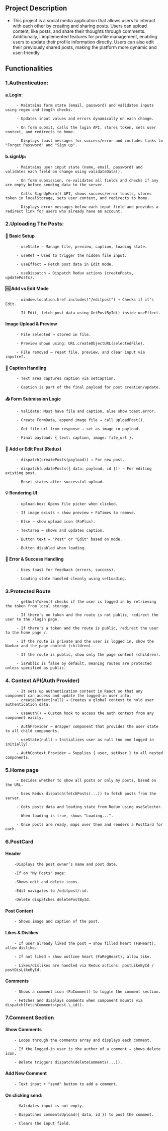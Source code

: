 ## Project Description

- This project is a social media application that allows users to interact with each other by creating and sharing posts. Users can upload content, like posts, and share their thoughts through comments. Additionally, I implemented features for profile management, enabling users to update their profile information directly. Users can also edit their previously shared posts, making the platform more dynamic and user-friendly.

## Functionalities

### 1.Authentication:

#### a.Login:

         - Maintains form state (email, password) and validates inputs using regex and length checks.

         - Updates input values and errors dynamically on each change.

         - On form submit, calls the login API, stores token, sets user context, and redirects to home.

         - Displays toast messages for success/error and includes links to "Forget Password" and "Sign up".

#### b.signUp:

         - Maintains user input state (name, email, password) and validates each field on change using validateData().

         - On form submission, re-validates all fields and checks if any are empty before sending data to the server.

         - Calls SignUpForm() API, shows success/error toasts, stores token in localStorage, sets user context, and redirects to home.

         - Displays error messages below each input field and provides a redirect link for users who already have an account.

### 2.Uploading The Posts:

#### 🔧 Basic Setup

         - useState → Manage file, preview, caption, loading state.

         - useRef → Used to trigger the hidden file input.

         - useEffect → Fetch post data in Edit mode.

         - useDispatch → Dispatch Redux actions (createPosts, updatePosts).

#### 🆚 Add vs Edit Mode

         - window.location.href.includes("/editpost") → Checks if it's Edit.

         - If Edit, fetch post data using GetPostById() inside useEffect.

#### Image Upload & Preview

         - File selected → stored in file.

         - Preview shown using: URL.createObjectURL(selectedFile).

         - File removed → reset file, preview, and clear input via inputref.

#### 📝 Caption Handling

         - Text area captures caption via setCaption.

         - Caption is part of the final payload for post creation/update.

#### 📤 Form Submission Logic

         - Validate: Must have file and caption, else show toast.error.

         - Create FormData, append image file → call uploadPost().

         - Get file_url from response → set as image in payload.

         - Final payload: { text: caption, image: file_url }.

#### 🔁 Add or Edit Post (Redux)

         - dispatch(createPosts(payload)) → For new post.

         - dispatch(updatePosts({ data: payload, id })) → For editing existing post.

         - Reset states after successful upload.

#### 💡 Rendering UI

         - upload-box: Opens file picker when clicked.

         - If image exists → show preview + FaTimes to remove.

         - Else → show upload icon (FaPlus).

         - Textarea → shows and updates caption.

         - Button text = "Post" or "Edit" based on mode.

         - Button disabled when loading.

#### 🚨 Error & Success Handling

         - Uses toast for feedback (errors, success).

         - Loading state handled cleanly using setLoading.

### 3.Protected Route

         - getAuthToken() checks if the user is logged in by retrieving the token from local storage.

         - If there's no token and the route is not public, redirect the user to the /login page.

         - If there's a token and the route is public, redirect the user to the home page /.

         - If the route is private and the user is logged in, show the Navbar and the page content (children).

         - If the route is public, show only the page content (children).

         - isPublic is false by default, meaning routes are protected unless specified as public.

### 4. Context API(Auth Provider)

         - It sets up authentication context in React so that any component can access and update the logged-in user info.
         - createContext(null) → Creates a global context to hold user authentication data.

         - useAuth() → Custom hook to access the auth context from any component easily.

         - AuthProvider → Wrapper component that provides the user state to all child components.

         - useState(null) → Initializes user as null (no one logged in initially).

         - AuthContext.Provider → Supplies { user, setUser } to all nested components.

### 5.Home page

         - Decides whether to show all posts or only my posts, based on the URL.

         - Uses Redux dispatch(fetchPosts(...)) to fetch posts from the server.

         - Gets posts data and loading state from Redux using useSelector.

         - When loading is true, shows "Loading...".

         - Once posts are ready, maps over them and renders a PostCard for each.

### 6.PostCard

#### Header

        -Displays the post owner’s name and post date.

        -If on "My Posts" page:

        -Shows edit and delete icons.

        -Edit navigates to /editpost/:id.

        -Delete dispatches deletePostById.

#### Post Content

        - Shows image and caption of the post.

#### Likes & Dislikes

        - If user already liked the post → show filled heart (FaHeart), allow dislike.

        - If not liked → show outline heart (FaRegHeart), allow like.

        - Likes/dislikes are handled via Redux actions: postLikeById / postDisLikeById.

#### Comments

        - Shows a comment icon (FaComment) to toggle the comment section.

        - Fetches and displays comments when component mounts via dispatch(fetchComments(post.\_id)).

### 7.Comment Section

#### Show Comments

        - Loops through the comments array and displays each comment.

        - If the logged-in user is the author of a comment → shows delete icon.

        - Delete triggers dispatch(deleteComments(...)).

#### Add New Comment

        - Text input + "send" button to add a comment.

#### On clicking send:

        - Validates input is not empty.

        - Dispatches commentsUpload({ data, id }) to post the comment.

        - Clears the input field.
